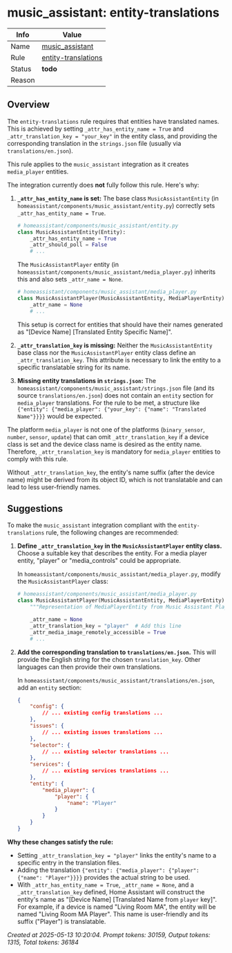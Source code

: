 # music_assistant: entity-translations

| Info   | Value                                                                    |
|--------|--------------------------------------------------------------------------|
| Name   | [music_assistant](https://www.home-assistant.io/integrations/music_assistant/) |
| Rule   | [entity-translations](https://developers.home-assistant.io/docs/core/integration-quality-scale/rules/entity-translations)                                                     |
| Status | **todo**                                                                 |
| Reason |                                                                          |

## Overview

The `entity-translations` rule requires that entities have translated names. This is achieved by setting `_attr_has_entity_name = True` and `_attr_translation_key = "your_key"` in the entity class, and providing the corresponding translation in the `strings.json` file (usually via `translations/en.json`).

This rule applies to the `music_assistant` integration as it creates `media_player` entities.

The integration currently does **not** fully follow this rule.
Here's why:

1.  **`_attr_has_entity_name` is set:**
    The base class `MusicAssistantEntity` (in `homeassistant/components/music_assistant/entity.py`) correctly sets `_attr_has_entity_name = True`.
    ```python
    # homeassistant/components/music_assistant/entity.py
    class MusicAssistantEntity(Entity):
        _attr_has_entity_name = True
        _attr_should_poll = False
        # ...
    ```
    The `MusicAssistantPlayer` entity (in `homeassistant/components/music_assistant/media_player.py`) inherits this and also sets `_attr_name = None`.
    ```python
    # homeassistant/components/music_assistant/media_player.py
    class MusicAssistantPlayer(MusicAssistantEntity, MediaPlayerEntity):
        _attr_name = None
        # ...
    ```
    This setup is correct for entities that should have their names generated as "[Device Name] [Translated Entity Specific Name]".

2.  **`_attr_translation_key` is missing:**
    Neither the `MusicAssistantEntity` base class nor the `MusicAssistantPlayer` entity class define an `_attr_translation_key`. This attribute is necessary to link the entity to a specific translatable string for its name.

3.  **Missing entity translations in `strings.json`:**
    The `homeassistant/components/music_assistant/strings.json` file (and its source `translations/en.json`) does not contain an `entity` section for `media_player` translations. For the rule to be met, a structure like `{"entity": {"media_player": {"your_key": {"name": "Translated Name"}}}}` would be expected.

The platform `media_player` is not one of the platforms (`binary_sensor`, `number`, `sensor`, `update`) that can omit `_attr_translation_key` if a device class is set and the device class name is desired as the entity name. Therefore, `_attr_translation_key` is mandatory for `media_player` entities to comply with this rule.

Without `_attr_translation_key`, the entity's name suffix (after the device name) might be derived from its object ID, which is not translatable and can lead to less user-friendly names.

## Suggestions

To make the `music_assistant` integration compliant with the `entity-translations` rule, the following changes are recommended:

1.  **Define `_attr_translation_key` in the `MusicAssistantPlayer` entity class.**
    Choose a suitable key that describes the entity. For a media player entity, "player" or "media_controls" could be appropriate.

    In `homeassistant/components/music_assistant/media_player.py`, modify the `MusicAssistantPlayer` class:
    ```python
    # homeassistant/components/music_assistant/media_player.py
    class MusicAssistantPlayer(MusicAssistantEntity, MediaPlayerEntity):
        """Representation of MediaPlayerEntity from Music Assistant Player."""

        _attr_name = None
        _attr_translation_key = "player"  # Add this line
        _attr_media_image_remotely_accessible = True
        # ...
    ```

2.  **Add the corresponding translation to `translations/en.json`.**
    This will provide the English string for the chosen `translation_key`. Other languages can then provide their own translations.

    In `homeassistant/components/music_assistant/translations/en.json`, add an `entity` section:
    ```json
    {
        "config": {
            // ... existing config translations ...
        },
        "issues": {
            // ... existing issues translations ...
        },
        "selector": {
            // ... existing selector translations ...
        },
        "services": {
            // ... existing services translations ...
        },
        "entity": {
            "media_player": {
                "player": {
                    "name": "Player"
                }
            }
        }
    }
    ```

**Why these changes satisfy the rule:**

*   Setting `_attr_translation_key = "player"` links the entity's name to a specific entry in the translation files.
*   Adding the translation `{"entity": {"media_player": {"player": {"name": "Player"}}}}` provides the actual string to be used.
*   With `_attr_has_entity_name = True`, `_attr_name = None`, and a `_attr_translation_key` defined, Home Assistant will construct the entity's name as "[Device Name] [Translated Name from `player` key]". For example, if a device is named "Living Room MA", the entity will be named "Living Room MA Player". This name is user-friendly and its suffix ("Player") is translatable.

_Created at 2025-05-13 10:20:04. Prompt tokens: 30159, Output tokens: 1315, Total tokens: 36184_

